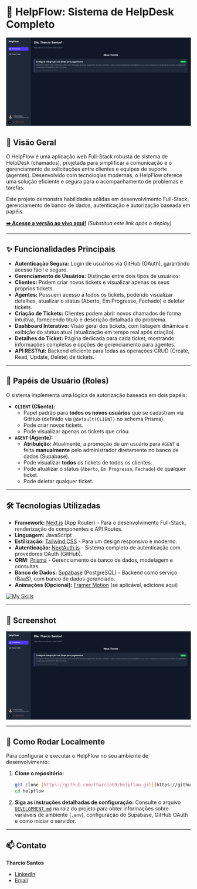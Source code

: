 # 🚀 HelpFlow: Sistema de HelpDesk Completo

![Screenshot da Página de Detalhes de um Ticket no HelpFlow](./public/screenshot.png) 
## 🌟 Visão Geral

O HelpFlow é uma aplicação web Full-Stack robusta de sistema de HelpDesk (chamados), projetada para simplificar a comunicação e o gerenciamento de solicitações entre clientes e equipes de suporte (agentes). Desenvolvido com tecnologias modernas, o HelpFlow oferece uma solução eficiente e segura para o acompanhamento de problemas e tarefas.

Este projeto demonstra habilidades sólidas em desenvolvimento Full-Stack, gerenciamento de banco de dados, autenticação e autorização baseada em papéis.

**[➡️ Acesse a versão ao vivo aqui!](https://seu-link-do-vercel.com)** *(Substitua este link após o deploy)*

---

## ✨ Funcionalidades Principais

* **Autenticação Segura:** Login de usuários via GitHub (OAuth), garantindo acesso fácil e seguro.
* **Gerenciamento de Usuários:** Distinção entre dois tipos de usuários:
* **Clientes:** Podem criar novos tickets e visualizar apenas os seus próprios tickets.
* **Agentes:** Possuem acesso a todos os tickets, podendo visualizar detalhes, atualizar o status (Aberto, Em Progresso, Fechado) e deletar tickets.
* **Criação de Tickets:** Clientes podem abrir novos chamados de forma intuitiva, fornecendo título e descrição detalhada do problema.
* **Dashboard Interativo:** Visão geral dos tickets, com listagem dinâmica e exibição do status atual (atualização em tempo real após criação).
* **Detalhes do Ticket:** Página dedicada para cada ticket, mostrando informações completas e opções de gerenciamento para agentes.
* **API RESTful:** Backend eficiente para todas as operações CRUD (Create, Read, Update, Delete) de tickets.

---

## 👥 Papéis de Usuário (Roles)

O sistema implementa uma lógica de autorização baseada em dois papéis:

* **`CLIENT` (Cliente):**
    * Papel padrão para **todos os novos usuários** que se cadastram via GitHub (definido via `@default(CLIENT)` no schema Prisma).
    * Pode criar novos tickets.
    * Pode visualizar apenas os tickets que criou.
* **`AGENT` (Agente):**
    * **Atribuição:** Atualmente, a promoção de um usuário para `AGENT` é feita **manualmente** pelo administrador diretamente no banco de dados (Supabase).
    * Pode visualizar **todos** os tickets de todos os clientes.
    * Pode atualizar o status (`Aberto`, `Em Progresso`, `Fechado`) de qualquer ticket.
    * Pode deletar qualquer ticket.

---

## 🛠️ Tecnologias Utilizadas

* **Framework:** [Next.js](https://nextjs.org/) (App Router) - Para o desenvolvimento Full-Stack, renderização de componentes e API Routes.
* **Linguagem:** JavaScript
* **Estilização:** [Tailwind CSS](https://tailwindcss.com/) - Para um design responsivo e moderno.
* **Autenticação:** [NextAuth.js](https://next-auth.js.org/) - Sistema completo de autenticação com provedores OAuth (GitHub).
* **ORM:** [Prisma](https://www.prisma.io/) - Gerenciamento de banco de dados, modelagem e consultas.
* **Banco de Dados:** [Supabase](https://supabase.com/) (PostgreSQL) - Backend como serviço (BaaS), com banco de dados gerenciado.
* **Animações (Opcional):** [Framer Motion](https://www.framer.com/motion/) (se aplicável, adicione aqui)

[![My Skills](https://skillicons.dev/icons?i=nextjs,react,tailwind,prisma,supabase)](https://skillicons.dev)

---

## 📸 Screenshot



![Screenshot do HelpFlow](./public/screenshot.png)

---

## 🚀 Como Rodar Localmente

Para configurar e executar o HelpFlow no seu ambiente de desenvolvimento:

1.  **Clone o repositório:**
    ```bash
    git clone [https://github.com/tharcio09/helpflow.git](https://github.com/tharcio09/helpflow.git)
    cd helpflow
    ```

2.  **Siga as instruções detalhadas de configuração:**
    Consulte o arquivo [`DEVELOPMENT.md`](./DEVELOPMENT.md) na raiz do projeto para obter informações sobre variáveis de ambiente (`.env`), configuração do Supabase, GitHub OAuth e como iniciar o servidor.

---

## 📫 Contato

**Tharcio Santos**

* [LinkedIn](https://www.linkedin.com/in/tharcio-santos/)
* [Email](tharciosantos09@gmail.com)
